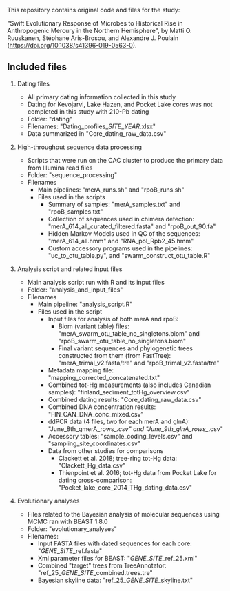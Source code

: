 This repository contains original code and files for the study:

"Swift Evolutionary Response of Microbes to Historical Rise in Anthropogenic Mercury in the Northern Hemisphere",
by Matti O. Ruuskanen, Stéphane Aris-Brosou, and Alexandre J. Poulain (https://doi.org/10.1038/s41396-019-0563-0).

## Included files

1. Dating files
	- All primary dating information collected in this study
	- Dating for Kevojarvi, Lake Hazen, and Pocket Lake cores was not completed in this study with 210-Pb dating
	- Folder: "dating"
	- Filenames: "Dating_profiles_*SITE*_*YEAR*.xlsx"
	- Data summarized in "Core_dating_raw_data.csv"

2. High-throughput sequence data processing
	- Scripts that were run on the CAC cluster to produce the primary data from Illumina read files
	- Folder: "sequence_processing"
	- Filenames 
		- Main pipelines: "merA_runs.sh" and "rpoB_runs.sh"
		- Files used in the scripts 
			- Summary of samples: "merA_samples.txt" and "rpoB_samples.txt"
			- Collection of sequences used in chimera detection: "merA_614_all_curated_filtered.fasta" and "rpoB_out_90.fa"
			- Hidden Markov Models used in QC of the sequences: "merA_614_all.hmm" and "RNA_pol_Rpb2_45.hmm"
			- Custom accessory programs used in the pipelines: "uc_to_otu_table.py", and "swarm_construct_otu_table.R"

3. Analysis script and related input files
	- Main analysis script run with R and its input files
	- Folder: "analysis_and_input_files"
	- Filenames
		- Main pipeline: "analysis_script.R"
		- Files used in the script
			- Input files for analysis of both merA and rpoB:
				- Biom (variant table) files: "merA_swarm_otu_table_no_singletons.biom" and "rpoB_swarm_otu_table_no_singletons.biom"
				- Final variant sequences and phylogenetic trees constructed from them (from FastTree): "merA_trimal_v2.fasta/tre" and "rpoB_trimal_v2.fasta/tre"
			- Metadata mapping file: "mapping_corrected_concatenated.txt"
			- Combined tot-Hg measurements (also includes Canadian samples): "finland_sediment_totHg_overview.csv"
			- Combined dating results: "Core_dating_raw_data.csv"
			- Combined DNA concentration results: "FIN_CAN_DNA_conc_mixed.csv"
			- ddPCR data (4 files, two for each merA and glnA): "June_8th_qmerA_rows_*.csv" and "June_9th_glnA_rows_*.csv"
			- Accessory tables: "sample_coding_levels.csv" and "sampling_site_coordinates.csv"
			- Data from other studies for comparisons
				- Clackett et al. 2018; tree-ring tot-Hg data: "Clackett_Hg_data.csv"
				- Thienpoint et al. 2016; tot-Hg data from Pocket Lake for dating cross-comparison: "Pocket_lake_core_2014_THg_dating_data.csv"

4. Evolutionary analyses
	- Files related to the Bayesian analysis of molecular sequences using MCMC ran with BEAST 1.8.0
	- Folder: "evolutionary_analyses"
	- Filenames:
		- Input FASTA files with dated sequences for each core: "*GENE*_*SITE*_ref.fasta"
		- Xml parameter files for BEAST: "*GENE*_*SITE*_ref_25.xml"
		- Combined "target" trees from TreeAnnotator: "ref_25_*GENE*_*SITE*_combined.trees.tre"
		- Bayesian skyline data: "ref_25_*GENE*_*SITE*_skyline.txt"
